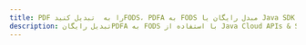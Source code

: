 ---title: PDF را به  تبدیل کنیدFODS، PDFA به FODS مبدل رایگان یا Java SDKdescription: تبدیل رایگانPDFA به FODS با استفاده از Java Cloud APIs & SDK همچنین اسناد PDF را در Cloud ایجاد، ویرایش و رندر کنید.---